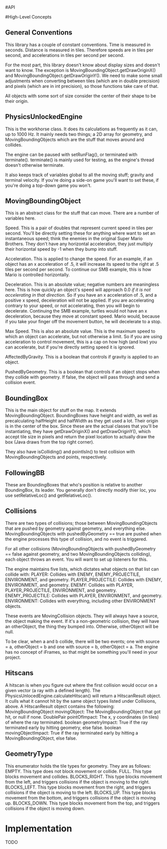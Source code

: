 #API

#High-Level Concepts

## General Conventions
This library has a couple of constant conventions. Time is measured in seconds. Distance is measured in tiles. Therefore speeds are in tiles per second, and accelerations in tiles per second per second.

For the most part, this library doesn't know about display sizes and doesn't want to know. The exception is MovingBoundingObject.getDrawOriginX() and MovingBoundingObject.getDrawOriginY(). We need to make some small adjustments when converting between tiles (which are in double precision) and pixels (which are in int precision), so those functions take care of that.

All objects with some sort of size consider the center of their shape to be their origin.

## PhysicsUnlockedEngine
This is the workhorse class. It does its calculations as frequently as it can, up to 1000 Hz. It mainly needs two things; a 2D array for geometry, and MovingBoundingObjects which are the stuff that moves around and collides.

The engine can be paused with setRunFlag(), or terminated with terminate(). terminate() is mainly used for testing, as the engine's thread doesn't otherwise terminate.

It also keeps track of variables global to all the moving stuff; gravity and terminal velocity. If you're doing a side-on game you'll want to set these, if you're doing a top-down game you won't.

## MovingBoundingObject
This is an abstract class for the stuff that can move. There are a number of variables here.

Speed. This is a pair of doubles that represent current speed in tiles per second. You'll be directly setting these for anything where want to set an instantaneous speed; think the enemies in the original Super Mario Brothers. They don't have any horizontal acceleration, they just multiply their horizontal speed by -1 when they bump into stuff.

Acceleration. This is applied to change the speed. For an example, if an object has an x acceleration of .5, it will increase its speed to the right at .5 tiles per second per second. To continue our SMB example, this is how Mario is controlled horizontally.

Deceleration. This is an absolute value; negative numbers are meaningless here. This is how quickly an object's speed will approach 0.0 _if it is not accelerating in that direction._ So if you have an x acceleration of .5, and a positive x speed, deceleration will not be applied. If you are accelerating contrary to your speed, or not accelerating, then you will begin to decelerate. Continuing the SMB example, turtles would not have an x deceleration, because they move at constant speed. Mario would, because if you take your finger off the movement button, he will decelerate to a stop.

Max Speed. This is also an absolute value. This is the maximum speed to which an object can accelerate, but not otherwise a limit. So if you are using acceleration to control movement, this is a cap on how high (and low) you can accelerate, but if you're directly setting speed it is ignored.

AffectedByGravity. This is a boolean that controls if gravity is applied to an object.

PushedByGeometry. This is a boolean that controls if an object stops when they collide with geometry. If false, the object will pass through and send a collision event.


## BoundingBox
This is the main object for stuff on the map. It extends MovingBoundingObject. BoundingBoxes have height and width, as well as precalculating halfHeight and halfWidth as they get used a lot. Their origin is in the center of the box. Since these are the actual classes that you'll be instantiating, they have getDrawOriginX() and getDrawOriginY(), which accept tile size in pixels and return the pixel location to actually draw the box (Java draws from the top right corner).

They also have isColliding() and pointIsIn() to test collision with MovingBoundingObjects and points, respectively.

## FollowingBB
These are BoundingBoxes that who's position is relative to another BoundingBox, its leader. You generally don't directly modify thier loc, you use setRelativeLoc() and getRelativeLoc().

## Collisions
There are two types of collisions; those between MovingBoundingObjects that are pushed by geometry against geometry, and everything else. MovingBoundingObjects with pushedByGeometry == true are pushed when the engine processes this type of collision, and no event is triggered.

For all other collisions (MovingBoundingObjects with pushedByGeometry == false against geometry, and two MovingBoundingObjects colliding), each object throws an event. You will want to set up listeners for this.

The engine maintains five lists, which dictates what objects on that list can collide with:
PLAYER: Collides with ENEMY, ENEMY_PROJECTILE, ENVIRONMENT, and geometry.
PLAYER_PROJECTILE: Collides with ENEMY, ENVIRONMENT, and geometry.
ENEMY: Collides with PLAYER, PLAYER_PROJECTILE, ENVIRONMENT, and geometry.
ENEMY_PROJECTILE: Collides with PLAYER, ENVIRONMENT, and geometry.
ENVIRONMENT: Collides with everything, including other ENVIRONMENT objects.

These events are MovingCollision objects. They will always have a source, the object making the event. If it's a non-geometric collision, they will have an otherObject, the thing they bumped into. Otherwise, otherObject will be null.

To be clear, when a and b collide, there will be two events; one with source = a, otherObject = b and one with source = b, otherObject = a. The engine has no concept of iFrames, so that might be something you'll need in your project.

## Hitscans
A hitscan is when you figure out where the first collision would occur on a given vector (a ray with a defined length). The PhysicsUnlocedEngine.calculateHitscan() will return a HitscanResult object. It culls what it cannot hit by the same object types listed under Collisions, above. A HitscanResult object contains the following:
MovingBoundingObject movingObject: The MovingBoundingObject that got hit, or null if none.
DoublePair pointOfImpact: The x, y coordinates (in tiles) of where the ray terminated.
boolean geometryImpact: True if the ray terminated early by hitting geometry, else false.
boolean movingObjectImpact: True if the ray terminated early by hitting a MovingBoundingObject, else false.

## GeometryType
This enumerator holds the tile types for geometry. They are as follows:
EMPTY. This type does not block movement or collide.
FULL. This type blocks movement and collides.
BLOCKS_RIGHT. This type blocks movement from the left, and triggers collisions if the object is moving to the right.
BLOCKS_LEFT. This type blocks movement from the right, and triggers collisions if the object is moving to the left.
BLOCKS_UP. This type blocks movement from the bottom, and triggers collisions if the object is moving up.
BLOCKS_DOWN. This type blocks movement from the top, and triggers collisions if the object is moving down.

# Implementation
TODO